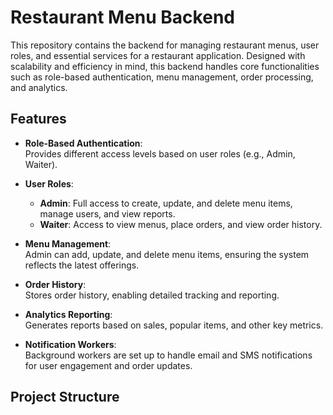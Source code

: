 # Restaurant Menu Backend

This repository contains the backend for managing restaurant menus, user roles, and essential services for a restaurant application. Designed with scalability and efficiency in mind, this backend handles core functionalities such as role-based authentication, menu management, order processing, and analytics.

## Features

- **Role-Based Authentication**:  
  Provides different access levels based on user roles (e.g., Admin, Waiter).
  
- **User Roles**:
  - **Admin**: Full access to create, update, and delete menu items, manage users, and view reports.
  - **Waiter**: Access to view menus, place orders, and view order history.

- **Menu Management**:  
  Admin can add, update, and delete menu items, ensuring the system reflects the latest offerings.

- **Order History**:  
  Stores order history, enabling detailed tracking and reporting.

- **Analytics Reporting**:  
  Generates reports based on sales, popular items, and other key metrics.

- **Notification Workers**:  
  Background workers are set up to handle email and SMS notifications for user engagement and order updates.

## Project Structure

